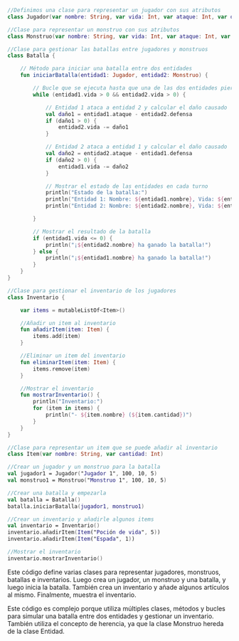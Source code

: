 ```kotlin
//Definimos una clase para representar un jugador con sus atributos
class Jugador(var nombre: String, var vida: Int, var ataque: Int, var defensa: Int)

//Clase para representar un monstruo con sus atributos
class Monstruo(var nombre: String, var vida: Int, var ataque: Int, var defensa: Int)

//Clase para gestionar las batallas entre jugadores y monstruos
class Batalla {

    // Método para iniciar una batalla entre dos entidades
    fun iniciarBatalla(entidad1: Jugador, entidad2: Monstruo) {

        // Bucle que se ejecuta hasta que una de las dos entidades pierda toda su vida
        while (entidad1.vida > 0 && entidad2.vida > 0) {

            // Entidad 1 ataca a entidad 2 y calcular el daño causado
            val daño1 = entidad1.ataque - entidad2.defensa
            if (daño1 > 0) {
                entidad2.vida -= daño1
            }

            // Entidad 2 ataca a entidad 1 y calcular el daño causado
            val daño2 = entidad2.ataque - entidad1.defensa
            if (daño2 > 0) {
                entidad1.vida -= daño2
            }

            // Mostrar el estado de las entidades en cada turno
            println("Estado de la batalla:")
            println("Entidad 1: Nombre: ${entidad1.nombre}, Vida: ${entidad1.vida}")
            println("Entidad 2: Nombre: ${entidad2.nombre}, Vida: ${entidad2.vida}")

        }

        // Mostrar el resultado de la batalla
        if (entidad1.vida <= 0) {
            println("¡${entidad2.nombre} ha ganado la batalla!")
        } else {
            println("¡${entidad1.nombre} ha ganado la batalla!")
        }
    }
}

//Clase para gestionar el inventario de los jugadores
class Inventario {

    var items = mutableListOf<Item>()

    //Añadir un item al inventario
    fun añadirItem(item: Item) {
        items.add(item)
    }

    //Eliminar un item del inventario
    fun eliminarItem(item: Item) {
        items.remove(item)
    }

    //Mostrar el inventario
    fun mostrarInventario() {
        println("Inventario:")
        for (item in items) {
            println("- ${item.nombre} (${item.cantidad})")
        }
    }
}

//Clase para representar un item que se puede añadir al inventario
class Item(var nombre: String, var cantidad: Int)

//Crear un jugador y un monstruo para la batalla
val jugador1 = Jugador("Jugador 1", 100, 10, 5)
val monstruo1 = Monstruo("Monstruo 1", 100, 10, 5)

//Crear una batalla y empezarla
val batalla = Batalla()
batalla.iniciarBatalla(jugador1, monstruo1)

//Crear un inventario y añadirle algunos items
val inventario = Inventario()
inventario.añadirItem(Item("Poción de vida", 5))
inventario.añadirItem(Item("Espada", 1))

//Mostrar el inventario
inventario.mostrarInventario()
```

Este código define varias clases para representar jugadores, monstruos, batallas e inventarios. Luego crea un jugador, un monstruo y una batalla, y luego inicia la batalla. También crea un inventario y añade algunos artículos al mismo. Finalmente, muestra el inventario.

Este código es complejo porque utiliza múltiples clases, métodos y bucles para simular una batalla entre dos entidades y gestionar un inventario. También utiliza el concepto de herencia, ya que la clase Monstruo hereda de la clase Entidad.